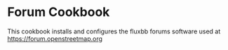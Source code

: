 # Forum Cookbook

This cookbook installs and configures the fluxbb forums software used at
https://forum.openstreetmap.org
